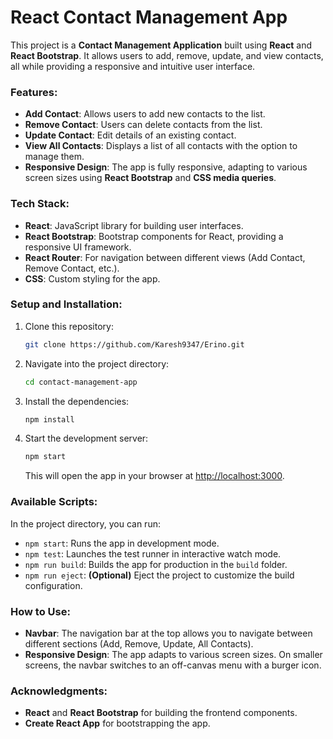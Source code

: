 # React Contact Management App

This project is a **Contact Management Application** built using **React** and **React Bootstrap**. It allows users to add, remove, update, and view contacts, all while providing a responsive and intuitive user interface.

### Features:
- **Add Contact**: Allows users to add new contacts to the list.
- **Remove Contact**: Users can delete contacts from the list.
- **Update Contact**: Edit details of an existing contact.
- **View All Contacts**: Displays a list of all contacts with the option to manage them.
- **Responsive Design**: The app is fully responsive, adapting to various screen sizes using **React Bootstrap** and **CSS media queries**.

### Tech Stack:
- **React**: JavaScript library for building user interfaces.
- **React Bootstrap**: Bootstrap components for React, providing a responsive UI framework.
- **React Router**: For navigation between different views (Add Contact, Remove Contact, etc.).
- **CSS**: Custom styling for the app.

### Setup and Installation:

1. Clone this repository:
    ```bash
    git clone https://github.com/Karesh9347/Erino.git
    ```

2. Navigate into the project directory:
    ```bash
    cd contact-management-app
    ```

3. Install the dependencies:
    ```bash
    npm install
    ```

4. Start the development server:
    ```bash
    npm start
    ```

   This will open the app in your browser at [http://localhost:3000](http://localhost:3000).

### Available Scripts:

In the project directory, you can run:

- `npm start`: Runs the app in development mode.
- `npm test`: Launches the test runner in interactive watch mode.
- `npm run build`: Builds the app for production in the `build` folder.
- `npm run eject`: **(Optional)** Eject the project to customize the build configuration.

### How to Use:

- **Navbar**: The navigation bar at the top allows you to navigate between different sections (Add, Remove, Update, All Contacts).
- **Responsive Design**: The app adapts to various screen sizes. On smaller screens, the navbar switches to an off-canvas menu with a burger icon.



### Acknowledgments:
- **React** and **React Bootstrap** for building the frontend components.
- **Create React App** for bootstrapping the app.
